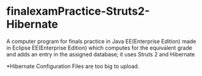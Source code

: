 # finalexamPractice-Struts2-Hibernate
A computer program for finals practice in Java EE(Enterprise Edition) made in Eclipse EE(Enterprise Edition) which computes for the equivalent grade and adds an entry in the assigned database; it uses Struts 2 and Hibernate

*Hibernate Configuration Files are too big to upload.
